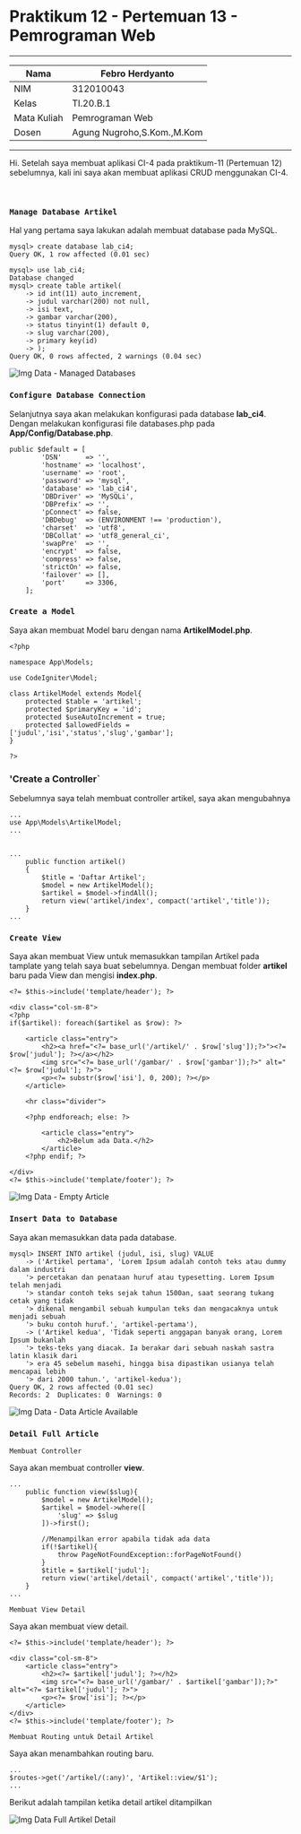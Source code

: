 # Praktikum 12 - Pertemuan 13 - Pemrograman Web

<hr>

| Nama | Febro Herdyanto |
| --- | --- |
| NIM | 312010043 |
| Kelas | TI.20.B.1 |
| Mata Kuliah | Pemrograman Web |
| Dosen | Agung Nugroho,S.Kom.,M.Kom |

<hr>

Hi. Setelah saya membuat aplikasi CI-4 pada praktikum-11 (Pertemuan 12) sebelumnya, kali ini saya akan membuat aplikasi CRUD menggunakan CI-4.

<br>

### `Manage Database Artikel`

Hal yang pertama saya lakukan adalah membuat database pada MySQL.

```
mysql> create database lab_ci4;
Query OK, 1 row affected (0.01 sec)

mysql> use lab_ci4;
Database changed
mysql> create table artikel(
    -> id int(11) auto_increment,
    -> judul varchar(200) not null,
    -> isi text,
    -> gambar varchar(200),
    -> status tinyint(1) default 0,
    -> slug varchar(200),
    -> primary key(id)
    -> );
Query OK, 0 rows affected, 2 warnings (0.04 sec)
```

![Img Data - Managed Databases](imgData/databases.png)

### `Configure Database Connection`

Selanjutnya saya akan melakukan konfigurasi pada database **lab_ci4**. Dengan melakukan konfigurasi file databases.php pada **App/Config/Database.php**.

```
public $default = [
        'DSN'      => '',
        'hostname' => 'localhost',
        'username' => 'root',
        'password' => 'mysql',
        'database' => 'lab_ci4',
        'DBDriver' => 'MySQLi',
        'DBPrefix' => '',
        'pConnect' => false,
        'DBDebug'  => (ENVIRONMENT !== 'production'),
        'charset'  => 'utf8',
        'DBCollat' => 'utf8_general_ci',
        'swapPre'  => '',
        'encrypt'  => false,
        'compress' => false,
        'strictOn' => false,
        'failover' => [],
        'port'     => 3306,
    ];
```

### `Create a Model`

Saya akan membuat Model baru dengan nama **ArtikelModel.php**.

```
<?php

namespace App\Models;

use CodeIgniter\Model;

class ArtikelModel extends Model{
    protected $table = 'artikel';
    protected $primaryKey = 'id';
    protected $useAutoIncrement = true;
    protected $allowedFields = ['judul','isi','status','slug','gambar'];
}

?>
```

### 'Create a Controller`

Sebelumnya saya telah membuat controller artikel, saya akan mengubahnya

```
...
use App\Models\ArtikelModel;
...


...
    public function artikel()
    {
        $title = 'Daftar Artikel';
        $model = new ArtikelModel();
        $artikel = $model->findAll();
        return view('artikel/index', compact('artikel','title'));
    }
...
```

### `Create View`

Saya akan membuat View untuk memasukkan tampilan Artikel pada tamplate yang telah saya buat sebelumnya. Dengan membuat folder **artikel** baru pada View dan mengisi **index.php**.

```
<?= $this->include('template/header'); ?>

<div class="col-sm-8">
<?php 
if($artikel): foreach($artikel as $row): ?>

    <article class="entry">
        <h2><a href="<?= base_url('/artikel/' . $row['slug']);?>"><?= $row['judul']; ?></a></h2>
        <img src="<?= base_url('/gambar/' . $row['gambar']);?>" alt="<?= $row['judul']; ?>">
        <p><?= substr($row['isi'], 0, 200); ?></p>
    </article>

    <hr class="divider">

    <?php endforeach; else: ?>
    
        <article class="entry">
            <h2>Belum ada Data.</h2>
        </article>
    <?php endif; ?>

</div>
<?= $this->include('template/footer'); ?>
```

![Img Data - Empty Article](imgData/artikelKosong.png)

### `Insert Data to Database`

Saya akan memasukkan data pada database.

```
mysql> INSERT INTO artikel (judul, isi, slug) VALUE
    -> ('Artikel pertama', 'Lorem Ipsum adalah contoh teks atau dummy dalam industri
    '> percetakan dan penataan huruf atau typesetting. Lorem Ipsum telah menjadi
    '> standar contoh teks sejak tahun 1500an, saat seorang tukang cetak yang tidak
    '> dikenal mengambil sebuah kumpulan teks dan mengacaknya untuk menjadi sebuah
    '> buku contoh huruf.', 'artikel-pertama'),
    -> ('Artikel kedua', 'Tidak seperti anggapan banyak orang, Lorem Ipsum bukanlah
    '> teks-teks yang diacak. Ia berakar dari sebuah naskah sastra latin klasik dari
    '> era 45 sebelum masehi, hingga bisa dipastikan usianya telah mencapai lebih
    '> dari 2000 tahun.', 'artikel-kedua');
Query OK, 2 rows affected (0.01 sec)
Records: 2  Duplicates: 0  Warnings: 0
```

![Img Data - Data Article Available](imgData/BeritaAvailable.png)

### `Detail Full Article`

`Membuat Controller`

Saya akan membuat controller **view**.

```
...
    public function view($slug){
        $model = new ArtikelModel();
        $artikel = $model->where([
            'slug' => $slug
        ])->first();

        //Menampilkan error apabila tidak ada data
        if(!$artikel){
            throw PageNotFoundException::forPageNotFound()
        }
        $title = $artikel['judul'];
        return view('artikel/detail', compact('artikel','title'));
    }
...
```

`Membuat View Detail`

Saya akan membuat view detail.

```
<?= $this->include('template/header'); ?>

<div class="col-sm-8">
    <article class="entry">
        <h2><?= $artikel['judul']; ?></h2>
        <img src="<?= base_url('/gambar/' . $artikel['gambar']);?>" alt="<?= $artikel['judul']; ?>">
        <p><?= $row['isi']; ?></p>
    </article>
</div>
<?= $this->include('template/footer'); ?>
```

`Membuat Routing untuk Detail Artikel`

Saya akan menambahkan routing baru.

```
...
$routes->get('/artikel/(:any)', 'Artikel::view/$1');
...
```

Berikut adalah tampilan ketika detail artikel ditampilkan

![Img Data Full Artikel Detail](imgData/fullArtikel.png)